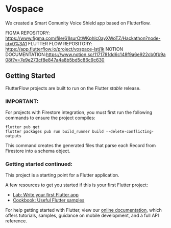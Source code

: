# Vospace

We created a Smart Comunity Voice Shield app based on Flutterflow.

FIGMA REPOSITORY: https://www.figma.com/file/61IsurOtWKphlc0ayXWoTZ/Hackathon?node-id=0%3A1
FLUTTER FLOW REPOSITORY: https://app.flutterflow.io/project/vospace-lstj1k
NOTION DOCUMENTATION:https://www.notion.so/1171781dd6c148f9a6e922cb0fb9a08f?v=7e9e273cf8e847a4a8b5bd5c86c9c630

## Getting Started

FlutterFlow projects are built to run on the Flutter _stable_ release.

### IMPORTANT:

For projects with Firestore integration, you must first run the following commands to ensure the project compiles:

```
flutter pub get
flutter packages pub run build_runner build --delete-conflicting-outputs
```

This command creates the generated files that parse each Record from Firestore into a schema object.

### Getting started continued:

This project is a starting point for a Flutter application.

A few resources to get you started if this is your first Flutter project:

- [Lab: Write your first Flutter app](https://flutter.dev/docs/get-started/codelab)
- [Cookbook: Useful Flutter samples](https://flutter.dev/docs/cookbook)

For help getting started with Flutter, view our
[online documentation](https://flutter.dev/docs), which offers tutorials,
samples, guidance on mobile development, and a full API reference.
